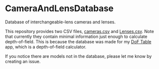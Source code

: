 # CameraAndLensDatabase

Database of interchangeable-lens cameras and lenses.

This repository provides two CSV files, [cameras.csv](cameras.csv) and
[Lenses.csv](Lenses.csv). Note that currently they contain minimal information
just enough to calculate depth-of-field. This is because the database was made
for my [DoF Table][dof-table] app, which is a depth-of-field calculator.

If you notice there are models not in the database, please let me know by
creating an issue.

[dof-table]: https://apps.apple.com/us/app/dof-table/id1016278440
